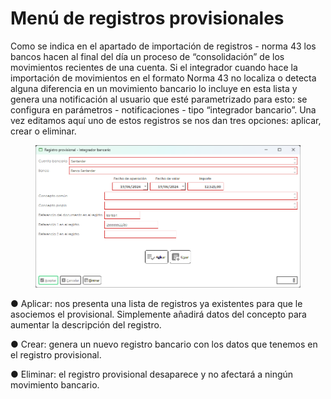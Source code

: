 # Menú de registros provisionales

Como se indica en el apartado de importación de registros - norma 43 los bancos hacen al final del día un proceso de “consolidación” de los movimientos recientes de una cuenta. Si el integrador cuando hace la importación de movimientos en el formato Norma 43 no localiza o detecta alguna diferencia en un movimiento bancario lo incluye en esta lista y genera una notificación al usuario que esté parametrizado para esto: se configura en parámetros - notificaciones - tipo “integrador bancario”. Una vez editamos aquí uno de estos registros se nos dan tres opciones: aplicar, crear o eliminar.

<figure><img src="../../../../../../../.gitbook/assets/imagen (254).png" alt=""><figcaption></figcaption></figure>

●        Aplicar: nos presenta una lista de registros ya existentes para que le asociemos el provisional. Simplemente añadirá datos del concepto para aumentar la descripción del registro.

●        Crear: genera un nuevo registro bancario con los datos que tenemos en el registro provisional.

●        Eliminar: el registro provisional desaparece y no afectará a ningún  movimiento bancario.

